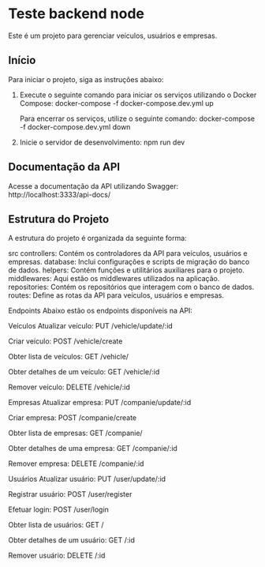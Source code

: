 # Teste backend node

Este é um projeto para gerenciar veículos, usuários e empresas.

## Início

Para iniciar o projeto, siga as instruções abaixo:

1. Execute o seguinte comando para iniciar os serviços utilizando o Docker Compose:
   docker-compose -f docker-compose.dev.yml up

   Para encerrar os serviços, utilize o seguinte comando:
   docker-compose -f docker-compose.dev.yml down

2. Inicie o servidor de desenvolvimento:
    npm run dev

## Documentação da API
Acesse a documentação da API utilizando Swagger:
http://localhost:3333/api-docs/

## Estrutura do Projeto
A estrutura do projeto é organizada da seguinte forma:

src
controllers: Contém os controladores da API para veículos, usuários e empresas.
database: Inclui configurações e scripts de migração do banco de dados.
helpers: Contém funções e utilitários auxiliares para o projeto.
middlewares: Aqui estão os middlewares utilizados na aplicação.
repositories: Contém os repositórios que interagem com o banco de dados.
routes: Define as rotas da API para veículos, usuários e empresas.

Endpoints
Abaixo estão os endpoints disponíveis na API:

Veículos
Atualizar veículo:
PUT /vehicle/update/:id

Criar veículo:
POST /vehicle/create

Obter lista de veículos:
GET /vehicle/

Obter detalhes de um veículo:
GET /vehicle/:id

Remover veículo:
DELETE /vehicle/:id

Empresas
Atualizar empresa:
PUT /companie/update/:id

Criar empresa:
POST /companie/create

Obter lista de empresas:
GET /companie/

Obter detalhes de uma empresa:
GET /companie/:id

Remover empresa:
DELETE /companie/:id

Usuários
Atualizar usuário:
PUT /user/update/:id

Registrar usuário:
POST /user/register

Efetuar login:
POST /user/login

Obter lista de usuários:
GET /

Obter detalhes de um usuário:
GET /:id

Remover usuário:
DELETE /:id




